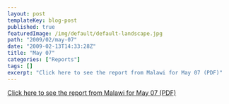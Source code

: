 ```yaml
---
layout: post
templateKey: blog-post
published: true
featuredImage: /img/default/default-landscape.jpg
path: "2009/02/may-07"
date: "2009-02-13T14:33:28Z"
title: "May 07"
categories: ["Reports"]
tags: []
excerpt: "Click here to see the report from Malawi for May 07 (PDF)"
---
```


[Click here to see the report from Malawi for May 07 (PDF)](../../pdfs/reports/Landirani%20Report%20May%202007.pdf)
